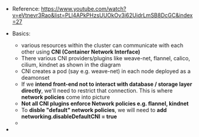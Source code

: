 - Reference: https://www.youtube.com/watch?v=eVtnevr3Rao&list=PLl4APkPHzsUUOkOv3i62UidrLmSB8DcGC&index=27

- Basics:
  - various resources within the cluster can communicate with each other using **CNI (Container Network Interface)**
  - There various CNI providers/plugins like weave-net, flannel, calico, cilium, kindnet as shown in the diagram
  - CNI creates a pod (say e.g. weave-net) in each node deployed as a deamonset
  - If we **intend front-end not to interact with database / storage layer directly**, we'll need to restrict that connection. This is where **network policies** come into picture
  - **Not all CNI plugins enforce Network policies e.g. flannel, kindnet**
  - To **disble "default" network policies**, we will need to **add networking.disableDefaultCNI = true**
  -   
-  
